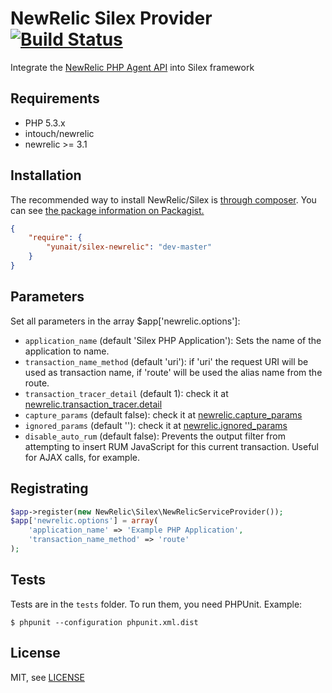 NewRelic Silex Provider [![Build Status](https://travis-ci.org/mcuadros/silex-newrelic.png?branch=master)](https://travis-ci.org/mcuadros/silex-newrelic)
==============================

Integrate the [NewRelic PHP Agent API](https://newrelic.com/docs/php/the-php-api) into Silex framework

Requirements
------------

* PHP 5.3.x
* intouch/newrelic
* newrelic >= 3.1

Installation
------------

The recommended way to install NewRelic/Silex is [through composer](http://getcomposer.org).
You can see [the package information on Packagist.](https://packagist.org/packages/yunait/silex-newrelic)

```JSON
{
    "require": {
        "yunait/silex-newrelic": "dev-master"
    }
}
```

Parameters
------------

Set all parameters in the array $app['newrelic.options']:

* ```application_name``` (default 'Silex PHP Application'): Sets the name of the application to name.
* ```transaction_name_method``` (default 'uri'): if 'uri' the request URI will be used as transaction name, if 'route' will be used the alias name from the route.
* ```transaction_tracer_detail``` (default 1): check it at [newrelic.transaction_tracer.detail](http://docs.newrelic.com/docs/php/php-agent-phpini-settings)
* ```capture_params``` (default false): check it at [newrelic.capture_params](http://docs.newrelic.com/docs/php/php-agent-phpini-settings)
* ```ignored_params``` (default ''): check it at [newrelic.ignored_params](http://docs.newrelic.com/docs/php/php-agent-phpini-settings)
* ```disable_auto_rum``` (default false): Prevents the output filter from attempting to insert RUM JavaScript for this current transaction. Useful for AJAX calls, for example.


Registrating
------------

```PHP
$app->register(new NewRelic\Silex\NewRelicServiceProvider());
$app['newrelic.options'] = array(
    'application_name' => 'Example PHP Application',
    'transaction_name_method' => 'route'
);
```

Tests
-----

Tests are in the `tests` folder.
To run them, you need PHPUnit.
Example:

    $ phpunit --configuration phpunit.xml.dist


License
-------

MIT, see [LICENSE](LICENSE)